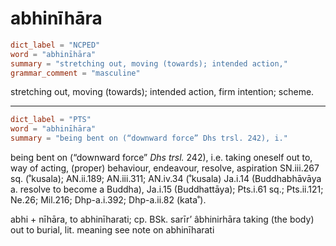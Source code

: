 # abhinīhāra

``` toml
dict_label = "NCPED"
word = "abhinīhāra"
summary = "stretching out, moving (towards); intended action,"
grammar_comment = "masculine"
```

stretching out, moving (towards); intended action, firm intention; scheme.

--------------------

``` toml
dict_label = "PTS"
word = "abhinīhāra"
summary = "being bent on (“downward force” Dhs trsl. 242), i."
```

being bent on (“downward force” *Dhs trsl.* 242), i.e. taking oneself out to, way of acting, (proper) behaviour, endeavour, resolve, aspiration SN.iii.267 sq. (˚kusala); AN.ii.189; AN.iii.311; AN.iv.34 (˚kusala) Ja.i.14 (Buddhabhāvāya a. resolve to become a Buddha), Ja.i.15 (Buddhattāya); Pts.i.61 sq.; Pts.ii.121; Ne.26; Mil.216; Dhp\-a.i.392; Dhp\-a.ii.82 (kata˚).

abhi \+ nīhāra, to abhinīharati; cp. BSk. sarīr’ âbhinirhāra taking (the body) out to burial, lit. meaning see note on abhinīharati

